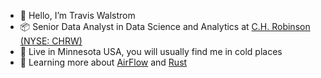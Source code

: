 - 👋 Hello, I’m Travis Walstrom
- 📦 Senior Data Analyst in Data Science and Analytics at <a href="https://www.chrobinson.com/en-us/" title="">C.H. Robinson (NYSE: CHRW)</a>
- 🥶 Live in Minnesota USA, you will usually find me in cold places
- 🌱 Learning more about <a href="https://github.com/apache/airflow" title="">AirFlow</a> and <a href="https://www.rust-lang.org/" title="">Rust</a>


<!---
TWalstrom/TWalstrom is a ✨ special ✨ repository because its `README.md` (this file) appears on your GitHub profile.
You can click the Preview link to take a look at your changes.
--->
